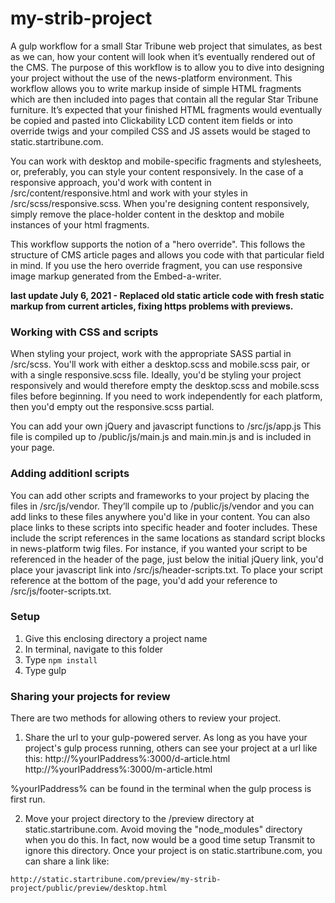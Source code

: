 # my-strib-project
A gulp workflow for a small Star Tribune web project that simulates, as best as we can, how your content will look when it’s eventually rendered out of the CMS. The purpose of this workflow is to allow you to dive into designing your project without the use of the news-platform environment. This workflow allows you to write markup inside of simple HTML fragments which are then included into pages that contain all the regular Star Tribune furniture. It’s expected that your finished HTML fragments would eventually be copied and pasted into Clickability LCD content item fields or into override twigs and your compiled CSS and JS assets would be staged to static.startribune.com.

You can work with desktop and mobile-specific fragments and stylesheets, or, preferably, you can style your content responsively. In the case of a responsive approach, you'd work with content in /src/content/responsive.html and work with your styles in /src/scss/responsive.scss. When you're designing content responsively, simply remove the place-holder content in the desktop and mobile instances of your html fragments.

This workflow supports the notion of a "hero override". This follows the structure of CMS article pages and allows you code with that particular field in mind. If you use the hero override fragment, you can use responsive image markup generated from the Embed-a-writer.

**last update July 6, 2021 - Replaced old static article code with fresh static markup from current articles, fixing https problems with previews.**

### Working with CSS and scripts

When styling your project, work with the appropriate SASS partial in /src/scss. You'll work with either a desktop.scss and mobile.scss pair, or with a single responsive.scss file. Ideally, you'd be styling your project responsively and would therefore empty the desktop.scss and mobile.scss files before beginning. If you need to work independently for each platform, then you'd empty out the responsive.scss partial.

You can add your own jQuery and javascript functions to /src/js/app.js
This file is compiled up to /public/js/main.js and main.min.js and is included in your page.

### Adding additionl scripts

You can add other scripts and frameworks to your project by placing the files in /src/js/vendor.
They’ll compile up to /public/js/vendor and you can add links to these files anywhere you'd like in your content.
You can also place links to these scripts into specific header and footer includes. These include the script references in the same locations as standard script blocks in news-platform twig files. For instance, if you wanted your script to be referenced in the header of the page, just below the initial jQuery link, you'd place your javascript link into /src/js/header-scripts.txt. To place your script reference at the bottom of the page, you'd add your reference to /src/js/footer-scripts.txt.

### Setup

1. Give this enclosing directory a project name
2. In terminal, navigate to this folder
3. Type `npm install`
4. Type gulp

### Sharing your projects for review

There are two methods for allowing others to review your project.

1. Share the url to your gulp-powered server. As long as you have your project's gulp process running, others can see your project at a url like this:
http://%yourIPaddress%:3000/d-article.html
http://%yourIPaddress%:3000/m-article.html

%yourIPaddress% can be found in the terminal when the gulp process is first run.

2. Move your project directory to the /preview directory at static.startribune.com. Avoid moving the "node_modules" directory when you do this. In fact, now would be a good time setup Transmit to ignore this directory. Once your project is on static.startribune.com, you can share a link like:

`http://static.startribune.com/preview/my-strib-project/public/preview/desktop.html`

